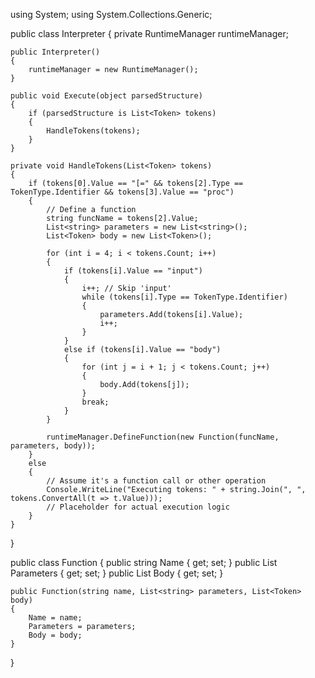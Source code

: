 using System;
using System.Collections.Generic;

public class Interpreter
{
    private RuntimeManager runtimeManager;

    public Interpreter()
    {
        runtimeManager = new RuntimeManager();
    }

    public void Execute(object parsedStructure)
    {
        if (parsedStructure is List<Token> tokens)
        {
            HandleTokens(tokens);
        }
    }

    private void HandleTokens(List<Token> tokens)
    {
        if (tokens[0].Value == "[=" && tokens[2].Type == TokenType.Identifier && tokens[3].Value == "proc")
        {
            // Define a function
            string funcName = tokens[2].Value;
            List<string> parameters = new List<string>();
            List<Token> body = new List<Token>();

            for (int i = 4; i < tokens.Count; i++)
            {
                if (tokens[i].Value == "input")
                {
                    i++; // Skip 'input'
                    while (tokens[i].Type == TokenType.Identifier)
                    {
                        parameters.Add(tokens[i].Value);
                        i++;
                    }
                }
                else if (tokens[i].Value == "body")
                {
                    for (int j = i + 1; j < tokens.Count; j++)
                    {
                        body.Add(tokens[j]);
                    }
                    break;
                }
            }

            runtimeManager.DefineFunction(new Function(funcName, parameters, body));
        }
        else
        {
            // Assume it's a function call or other operation
            Console.WriteLine("Executing tokens: " + string.Join(", ", tokens.ConvertAll(t => t.Value)));
            // Placeholder for actual execution logic
        }
    }
}

public class Function
{
    public string Name { get; set; }
    public List<string> Parameters { get; set; }
    public List<Token> Body { get; set; }

    public Function(string name, List<string> parameters, List<Token> body)
    {
        Name = name;
        Parameters = parameters;
        Body = body;
    }
}

